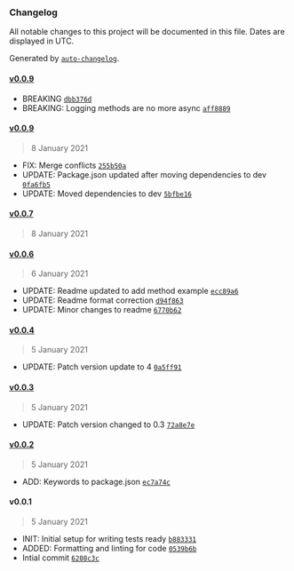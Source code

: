 ### Changelog

All notable changes to this project will be documented in this file. Dates are displayed in UTC.

Generated by [`auto-changelog`](https://github.com/CookPete/auto-changelog).

#### [v0.0.9](https://github.com/developerphilosophy/simple-logger/compare/v0.0.9...v0.0.9)

- BREAKING [`dbb376d`](https://github.com/developerphilosophy/simple-logger/commit/dbb376d3db026425744c24adc8b9ca0b077220b7)
- BREAKING: Logging methods are no more async [`aff8889`](https://github.com/developerphilosophy/simple-logger/commit/aff88892970709042dc4d15616d3975fceaf2319)

#### [v0.0.9](https://github.com/developerphilosophy/simple-logger/compare/v0.0.7...v0.0.9)

> 8 January 2021

- FIX: Merge conflicts [`255b50a`](https://github.com/developerphilosophy/simple-logger/commit/255b50a7bb773bf8c3f7a329ff49a564f5033c46)
- UPDATE: Package.json updated after moving dependencies to dev [`0fa6fb5`](https://github.com/developerphilosophy/simple-logger/commit/0fa6fb51562053f6d33a5add65cf4409d970f992)
- UPDATE: Moved dependencies to dev [`5bfbe16`](https://github.com/developerphilosophy/simple-logger/commit/5bfbe1630e276cd34af6bfca69326c4d9cd17433)

#### [v0.0.7](https://github.com/developerphilosophy/simple-logger/compare/v0.0.6...v0.0.7)

> 8 January 2021

#### [v0.0.6](https://github.com/developerphilosophy/simple-logger/compare/v0.0.4...v0.0.6)

> 6 January 2021

- UPDATE: Readme updated to add method example [`ecc89a6`](https://github.com/developerphilosophy/simple-logger/commit/ecc89a6df006119d9987b7ea19e45a96b60248cf)
- UPDATE: Readme format correction [`d94f863`](https://github.com/developerphilosophy/simple-logger/commit/d94f86373bbf8f95528a5699b585dbb8d1c2eeda)
- UPDATE: Minor changes to readme [`6770b62`](https://github.com/developerphilosophy/simple-logger/commit/6770b62a84c8fef4a54ec30c2fbac259a9ca81aa)

#### [v0.0.4](https://github.com/developerphilosophy/simple-logger/compare/v0.0.3...v0.0.4)

> 5 January 2021

- UPDATE: Patch version update to 4 [`0a5ff91`](https://github.com/developerphilosophy/simple-logger/commit/0a5ff917410cfd29b7b4d158d1bab2bec58fca84)

#### [v0.0.3](https://github.com/developerphilosophy/simple-logger/compare/v0.0.2...v0.0.3)

> 5 January 2021

- UPDATE: Patch version changed to 0.3 [`72a8e7e`](https://github.com/developerphilosophy/simple-logger/commit/72a8e7ea344d300477d68487ea548a72d632f97c)

#### [v0.0.2](https://github.com/developerphilosophy/simple-logger/compare/v0.0.1...v0.0.2)

> 5 January 2021

- ADD: Keywords to package.json [`ec7a74c`](https://github.com/developerphilosophy/simple-logger/commit/ec7a74c213ba46fc28c827aaa0c0653e11990a33)

#### v0.0.1

> 5 January 2021

- INIT: Initial setup for writing tests ready [`b883331`](https://github.com/developerphilosophy/simple-logger/commit/b883331709345c43c5c9b5ffa886609eee01f5ed)
- ADDED: Formatting and linting for code [`0539b6b`](https://github.com/developerphilosophy/simple-logger/commit/0539b6bec6a71b02d7464d340e437082ffd72bca)
- Intial commit [`6208c3c`](https://github.com/developerphilosophy/simple-logger/commit/6208c3c907db579249d152b964048793ac2893f6)
